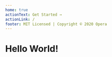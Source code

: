 ```yaml
---
home: true
actionText: Get Started →
actionLink: /
footer: MIT Licensed | Copyright © 2020 Opera
---
```


# Hello World!
